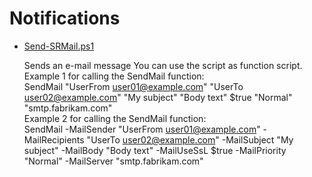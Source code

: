 # Notifications

+ [Send-SRMail.ps1](./Send-SRMail.ps1)

   Sends an e-mail message
   You can use the script as function script.<br>
   Example 1 for calling the SendMail function:<br> SendMail "UserFrom <user01@example.com>" "UserTo <user02@example.com>"  "My subject" "Body text" $true "Normal" "smtp.fabrikam.com"<br>
   Example 2 for calling the SendMail function:<br> 
   SendMail -MailSender "UserFrom <user01@example.com>" -MailRecipients "UserTo <user02@example.com>" -MailSubject "My subject" -MailBody "Body text" -MailUseSsL $true -MailPriority "Normal" -MailServer "smtp.fabrikam.com"